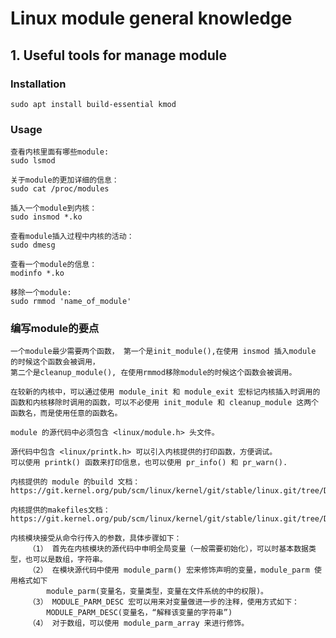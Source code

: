 # Linux module general knowledge

## 1. Useful tools for manage module

### Installation
    sudo apt install build-essential kmod

### Usage
    查看内核里面有哪些module:
    sudo lsmod

    关于module的更加详细的信息：
    sudo cat /proc/modules

    插入一个module到内核：
    sudo insmod *.ko

    查看module插入过程中内核的活动：
    sudo dmesg

    查看一个module的信息：
    modinfo *.ko

    移除一个module:
    sudo rmmod 'name_of_module'

### 编写module的要点

    一个module最少需要两个函数， 第一个是init_module(),在使用 insmod 插入module 的时候这个函数会被调用，
    第二个是cleanup_module(), 在使用rmmod移除module的时候这个函数会被调用。

    在较新的内核中，可以通过使用 module_init 和 module_exit 宏标记内核插入时调用的函数和内核移除时调用的函数，可以不必使用 init_module 和 cleanup_module 这两个函数名，而是使用任意的函数名。

    module 的源代码中必须包含 <linux/module.h> 头文件。

    源代码中包含 <linux/printk.h> 可以引入内核提供的打印函数，方便调试。
    可以使用 printk() 函数来打印信息，也可以使用 pr_info() 和 pr_warn().

    内核提供的 module 的build 文档： 
	https://git.kernel.org/pub/scm/linux/kernel/git/stable/linux.git/tree/Documentation/kbuild/modules.rst

	内核提供的makefiles文档：
	https://git.kernel.org/pub/scm/linux/kernel/git/stable/linux.git/tree/Documentation/kbuild/makefiles.rst

	内核模块接受从命令行传入的参数，具体步骤如下：
		（1） 首先在内核模块的源代码中申明全局变量（一般需要初始化），可以时基本数据类型，也可以是数组，字符串。
		（2） 在模块源代码中使用 module_parm() 宏来修饰声明的变量，module_parm 使用格式如下
			module_parm(变量名，变量类型，变量在文件系统的中的权限)。
		（3） MODULE_PARM_DESC 宏可以用来对变量做进一步的注释，使用方式如下：
			MODULE_PARM_DESC(变量名，“解释该变量的字符串”)
		（4） 对于数组，可以使用 module_parm_array 来进行修饰。
